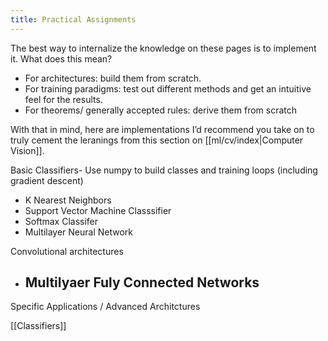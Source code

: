```yaml
---
title: Practical Assignments
---
```

The best way to internalize the knowledge on these pages is to implement it. What does this mean?
- For architectures: build them from scratch.
- For training paradigms: test out different methods and get an intuitive feel for the results.
- For theorems/ generally accepted rules: derive them from scratch

With that in mind, here are implementations I’d recommend you take on to truly cement the leranings from this section on [[ml/cv/index|Computer Vision]].

Basic Classifiers- Use numpy to build classes and training loops (including gradient descent)
- K Nearest Neighbors
- Support Vector Machine Classsifier
- Softmax Classifer
- Multilayer Neural Network

Convolutional architectures
- Multilyaer Fuly Connected Networks
	- 

Specific Applications / Advanced Architctures


[[Classifiers]]